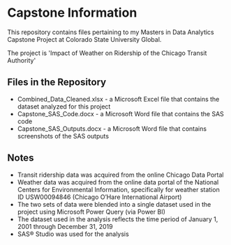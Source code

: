 # Capstone Information
This repository contains files pertaining to my Masters in Data Analytics Capstone Project
at Colorado State University Global.

The project is 'Impact of Weather on Ridership of the Chicago Transit Authority'

Files in the Repository
------------------------
* Combined_Data_Cleaned.xlsx - a Microsoft Excel file that contains the dataset analyzed for this project
* Capstone_SAS_Code.docx - a Microsoft Word file that contains the SAS code
* Capstone_SAS_Outputs.docx - a Microsoft Word file that contains screenshots of the SAS outputs

Notes
------
* Transit ridership data was acquired from the online Chicago Data Portal
* Weather data was acquired from the online data portal of the National Centers for Environmental Information, specifically for weather station ID USW00094846 (Chicago O’Hare International Airport) 
* The two sets of data were blended into a single dataset used in the project using Microsoft Power Query (via Power BI)
* The dataset used in the analysis reflects the time period of January 1, 2001 through December 31, 2019
* SAS® Studio was used for the analysis
